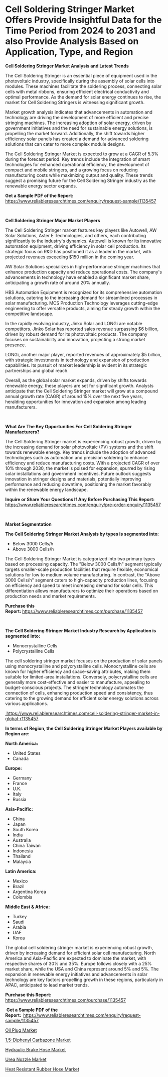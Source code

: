 <p><h1>Cell Soldering Stringer Market Offers Provide Insightful Data for the Time Period from 2024 to 2031 and also Provide Analysis Based on Application, Type, and Region</h1></p><p><strong>Cell Soldering Stringer Market Analysis and Latest Trends</strong></p>
<p><p>The Cell Soldering Stringer is an essential piece of equipment used in the photovoltaic industry, specifically during the assembly of solar cells into modules. These machines facilitate the soldering process, connecting solar cells with metal ribbons, ensuring efficient electrical conductivity and optimal performance. As the demand for solar energy continues to rise, the market for Cell Soldering Stringers is witnessing significant growth.</p><p>Market growth analysis indicates that advancements in automation and technology are driving the development of more efficient and precise stringing machines. The increasing adoption of solar energy, driven by government initiatives and the need for sustainable energy solutions, is propelling the market forward. Additionally, the shift towards higher efficiency solar panels has created a demand for advanced soldering solutions that can cater to more complex module designs.</p><p>The Cell Soldering Stringer Market is expected to grow at a CAGR of 5.3% during the forecast period. Key trends include the integration of smart technologies for enhanced operational efficiency, the development of compact and mobile stringers, and a growing focus on reducing manufacturing costs while maximizing output and quality. These trends suggest a promising future for the Cell Soldering Stringer industry as the renewable energy sector expands.</p></p>
<p><strong>Get a Sample PDF of the Report:&nbsp;</strong> <a href="https://www.reliableresearchtimes.com/enquiry/request-sample/1135457?utm_campaign=1444&utm_medium=2&utm_source=Github&utm_content=ia&utm_term=09102024&utm_id=cell-soldering-stringer">https://www.reliableresearchtimes.com/enquiry/request-sample/1135457</a></p>
<p>&nbsp;</p>
<p><strong>Cell Soldering Stringer Major Market Players</strong></p>
<p><p>The Cell Soldering Stringer market features key players like Autowell, AW Solar Solutions, Aster E Technologies, and others, each contributing significantly to the industry's dynamics. Autowell is known for its innovative automation equipment, driving efficiency in solar cell production. Its strategic focus on R&D has positioned it as a leader in the market, with projected revenues exceeding $150 million in the coming year.</p><p>AW Solar Solutions specializes in high-performance stringer machines that enhance production capacity and reduce operational costs. The company's advancements in technology have enabled a significant market share, anticipating a growth rate of around 20% annually.</p><p>HBS Automation Equipment is recognized for its comprehensive automation solutions, catering to the increasing demand for streamlined processes in solar manufacturing. MCS Production Technology leverages cutting-edge engineering to offer versatile products, aiming for steady growth within the competitive landscape.</p><p>In the rapidly evolving industry, Jinko Solar and LONGi are notable competitors. Jinko Solar has reported sales revenue surpassing $6 billion, driven by robust demand for its photovoltaic products. The company focuses on sustainability and innovation, projecting a strong market presence.</p><p>LONGi, another major player, reported revenues of approximately $5 billion, with strategic investments in technology and expansion of production capabilities. Its pursuit of market leadership is evident in its strategic partnerships and global reach.</p><p>Overall, as the global solar market expands, driven by shifts towards renewable energy, these players are set for significant growth. Analysts anticipate that the Cell Soldering Stringer market will grow at a compound annual growth rate (CAGR) of around 15% over the next five years, heralding opportunities for innovation and expansion among leading manufacturers.</p></p>
<p>&nbsp;</p>
<p><strong>What Are The Key Opportunities For Cell Soldering Stringer Manufacturers?</strong></p>
<p><p>The Cell Soldering Stringer market is experiencing robust growth, driven by the increasing demand for solar photovoltaic (PV) systems and the shift towards renewable energy. Key trends include the adoption of advanced technologies such as automation and precision soldering to enhance efficiency and reduce manufacturing costs. With a projected CAGR of over 10% through 2030, the market is poised for expansion, spurred by rising solar installations and government incentives. Future outlook suggests innovation in stringer designs and materials, potentially improving performance and reducing downtime, positioning the market favorably within the renewable energy landscape.</p></p>
<p><strong>Inquire or Share Your Questions If Any Before Purchasing This Report:</strong> <a href="https://www.reliableresearchtimes.com/enquiry/pre-order-enquiry/1135457?utm_campaign=1444&utm_medium=2&utm_source=Github&utm_content=ia&utm_term=09102024&utm_id=cell-soldering-stringer">https://www.reliableresearchtimes.com/enquiry/pre-order-enquiry/1135457</a></p>
<p>&nbsp;</p>
<p><strong>Market Segmentation</strong></p>
<p><strong>The Cell Soldering Stringer Market Analysis by types is segmented into:</strong></p>
<p><ul><li>Below 3000 Cells/h</li><li>Above 3000 Cells/h</li></ul></p>
<p><p>The Cell Soldering Stringer Market is categorized into two primary types based on processing capacity. The "Below 3000 Cells/h" segment typically targets smaller-scale production facilities that require flexible, economical solutions for low to medium volume manufacturing. In contrast, the "Above 3000 Cells/h" segment caters to high-capacity production lines, focusing on efficiency and speed to meet increasing demand for solar cells. This differentiation allows manufacturers to optimize their operations based on production needs and market requirements.</p></p>
<p><strong>Purchase this Report:&nbsp;</strong><a href="https://www.reliableresearchtimes.com/purchase/1135457?utm_campaign=1444&utm_medium=2&utm_source=Github&utm_content=ia&utm_term=09102024&utm_id=cell-soldering-stringer">https://www.reliableresearchtimes.com/purchase/1135457</a></p>
<p>&nbsp;</p>
<p><strong>The Cell Soldering Stringer Market Industry Research by Application is segmented into:</strong></p>
<p><ul><li>Monocrystalline Cells</li><li>Polycrystalline Cells</li></ul></p>
<p><p>The cell soldering stringer market focuses on the production of solar panels using monocrystalline and polycrystalline cells. Monocrystalline cells are known for higher efficiency and space-saving attributes, making them suitable for limited-area installations. Conversely, polycrystalline cells are generally more cost-effective and easier to manufacture, appealing to budget-conscious projects. The stringer technology automates the connection of cells, enhancing production speed and consistency, thus catering to the growing demand for efficient solar energy solutions across various applications.</p></p>
<p><a href="https://www.reliableresearchtimes.com/cell-soldering-stringer-market-in-global-r1135457?utm_campaign=1444&utm_medium=2&utm_source=Github&utm_content=ia&utm_term=09102024&utm_id=cell-soldering-stringer">&nbsp;https://www.reliableresearchtimes.com/cell-soldering-stringer-market-in-global-r1135457</a></p>
<p><strong>In terms of Region, the Cell Soldering Stringer Market Players available by Region are:</strong></p>
<p>
    <p> <strong> North America: </strong>
        <ul>
            <li>United States</li>
            <li>Canada</li>
        </ul>
        </p> 
    <p> <strong> Europe: </strong>
        <ul>
            <li>Germany</li>
            <li>France</li>
            <li>U.K.</li>
            <li>Italy</li>
            <li>Russia</li>
        </ul>
        </p> 
    <p> <strong> Asia-Pacific: </strong>
        <ul>
            <li>China</li>
            <li>Japan</li>
            <li>South Korea</li>
            <li>India</li>
            <li>Australia</li>
            <li>China Taiwan</li>
            <li>Indonesia</li>
            <li>Thailand</li>
            <li>Malaysia</li>
        </ul>
        </p> 
    <p> <strong> Latin America: </strong>
        <ul>
            <li>Mexico</li>
            <li>Brazil</li>
            <li>Argentina Korea</li>
            <li>Colombia</li>
        </ul>
        </p> 
    <p> <strong> Middle East & Africa: </strong>
        <ul>
            <li>Turkey</li>
            <li>Saudi</li>
            <li>Arabia</li>
            <li>UAE</li>
            <li>Korea</li>
        </ul>
    </p>
    </p>
<p><p>The global cell soldering stringer market is experiencing robust growth, driven by increasing demand for efficient solar cell manufacturing. North America and Asia-Pacific are expected to dominate the market, with respective shares of 30% and 35%. Europe follows closely with a 25% market share, while the USA and China represent around 5% and 5%. The expansion in renewable energy initiatives and advancements in solar technology are key factors propelling growth in these regions, particularly in APAC, anticipated to lead market trends.</p></p>
<p><strong>Purchase this Report: </strong><a href="https://www.reliableresearchtimes.com/purchase/1135457?utm_campaign=1444&utm_medium=2&utm_source=Github&utm_content=ia&utm_term=09102024&utm_id=cell-soldering-stringer">https://www.reliableresearchtimes.com/purchase/1135457</a></p>
<p>&nbsp;<strong>Get a Sample PDF of the Report:&nbsp;&nbsp;</strong><a href="https://www.reliableresearchtimes.com/enquiry/request-sample/1135457?utm_campaign=1444&utm_medium=2&utm_source=Github&utm_content=ia&utm_term=09102024&utm_id=cell-soldering-stringer">https://www.reliableresearchtimes.com/enquiry/request-sample/1135457</a></p>
<p><strong></strong></p>
<p><p><a href="https://www.linkedin.com/pulse/oil-plug-market-refracting-trends-consumer-behaviors-2024-2031-6ztke?utm_campaign=1444&utm_medium=2&utm_source=Github&utm_content=ia&utm_term=09102024&utm_id=cell-soldering-stringer">Oil Plug Market</a></p><p><a href="https://github.com/napierswinnyfg/Market-Research-Report-List-1/blob/main/15-diphenyl-carbazone-market.md?utm_campaign=1444&utm_medium=2&utm_source=Github&utm_content=ia&utm_term=09102024&utm_id=cell-soldering-stringer">1,5-Diphenyl Carbazone Market</a></p><p><a href="https://www.linkedin.com/pulse/hydraulic-brake-hose-market-global-share-ranking-overall-v3wae?utm_campaign=1444&utm_medium=2&utm_source=Github&utm_content=ia&utm_term=09102024&utm_id=cell-soldering-stringer">Hydraulic Brake Hose Market</a></p><p><a href="https://www.linkedin.com/pulse/urea-nozzle-ecosystem-mapping-innovation-value-chains-2024-2031-njqae?utm_campaign=1444&utm_medium=2&utm_source=Github&utm_content=ia&utm_term=09102024&utm_id=cell-soldering-stringer">Urea Nozzle Market</a></p><p><a href="https://www.linkedin.com/pulse/heat-resistant-rubber-hose-market-size-segmentation-trends-n6ntf?utm_campaign=1444&utm_medium=2&utm_source=Github&utm_content=ia&utm_term=09102024&utm_id=cell-soldering-stringer">Heat Resistant Rubber Hose Market</a></p></p>